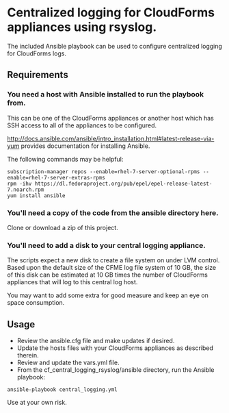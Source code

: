 # Centralized logging for CloudForms appliances using rsyslog.

The included Ansible playbook can be used to configure centralized logging for CloudForms logs.

## Requirements

### You need a host with Ansible installed to run the playbook from.

This can be one of the CloudForms appliances or another host which has SSH access to all of the appliances to be configured.

http://docs.ansible.com/ansible/intro_installation.html#latest-release-via-yum provides documentation for installing Ansible.

The following commands may be helpful:

```
subscription-manager repos --enable=rhel-7-server-optional-rpms --enable=rhel-7-server-extras-rpms
rpm -ihv https://dl.fedoraproject.org/pub/epel/epel-release-latest-7.noarch.rpm
yum install ansible
```

### You'll need a copy of the code from the ansible directory here.

Clone or download a zip of this project.

### You'll need to add a disk to your central logging appliance.

The scripts expect a new disk to create a file system on under LVM control.  Based upon the default size of the CFME log file system of 10 GB, the size of this disk can be estimated at 10 GB times the number of CloudForms appliances that will log to this central log host.

You may want to add some extra for good measure and keep an eye on space consumption.

## Usage

* Review the ansible.cfg file and make updates if desired.
* Update the hosts files with your CloudForms appliances as described therein.
* Review and update the vars.yml file.
* From the cf_central_logging_rsyslog/ansible directory, run the Ansible playbook:

`ansible-playbook central_logging.yml`

Use at your own risk.
